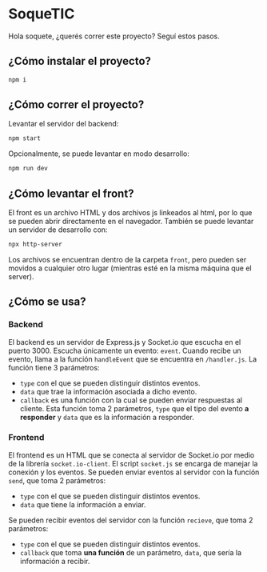 # SoqueTIC

Hola soquete, ¿querés correr este proyecto? Seguí estos pasos.

## ¿Cómo instalar el proyecto?

```bash
npm i
```

## ¿Cómo correr el proyecto?

Levantar el servidor del backend:

```bash
npm start
```

Opcionalmente, se puede levantar en modo desarrollo:

```bash
npm run dev
```

## ¿Cómo levantar el front?

El front es un archivo HTML y dos archivos js linkeados al html, por lo que se pueden abrir directamente en el navegador. También se puede levantar un servidor de desarrollo con:

```bash
npx http-server
```

Los archivos se encuentran dentro de la carpeta `front`, pero pueden ser movidos a cualquier otro lugar (mientras esté en la misma máquina que el server).

## ¿Cómo se usa?

### Backend

El backend es un servidor de Express.js y Socket.io que escucha en el puerto 3000. Escucha únicamente un evento: `event`. Cuando recibe un evento, llama a la función `handleEvent` que se encuentra en `/handler.js`.
La función tiene 3 parámetros:
- `type` con el que se pueden distinguir distintos eventos.
- `data` que trae la información asociada a dicho evento.
- `callback` es una función con la cual se pueden enviar respuestas al cliente. Esta función toma 2 parámetros, `type` que el tipo del evento **a responder** y `data` que es la información a responder.

### Frontend

El frontend es un HTML que se conecta al servidor de Socket.io por medio de la librería `socket.io-client`. El script `socket.js` se encarga de manejar la conexión y los eventos. 
Se pueden enviar eventos al servidor con la función `send`, que toma 2 parámetros:
- `type` con el que se pueden distinguir distintos eventos.
- `data` que tiene la información a enviar.

Se pueden recibir eventos del servidor con la función `recieve`, que toma 2 parámetros:
- `type` con el que se pueden distinguir distintos eventos.
- `callback` que toma **una función** de un parámetro, `data`, que sería la información a recibir.
